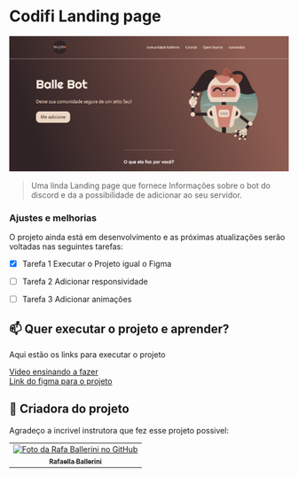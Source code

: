 # Codifi Landing page

<img src="image_2022-01-23_191506.png" alt="exemplo imagem">

> Uma linda Landing page que fornece Informações sobre o bot do discord e da a possibilidade de adicionar ao seu servidor.

### Ajustes e melhorias

O projeto ainda está em desenvolvimento e as próximas atualizações serão voltadas nas seguintes tarefas:

- [x] Tarefa 1      Executar o Projeto igual o Figma
- [ ] Tarefa 2      Adicionar responsividade
- [ ] Tarefa 3      Adicionar animações


## 📫 Quer executar o projeto e aprender?
Aqui estão os links para executar o projeto

<a href="https://www.youtube.com/watch?v=llF6vD-RljE&t=3409s">Video ensinando a fazer<a/>
<br>
<a href="https://www.figma.com/file/myqP66iQwzjwjrIAJyyrip/BalleBot?node-id=0%3A1">Link do figma para o projeto<a/>


## 🤝 Criadora do projeto

Agradeço a incrivel instrutora que fez esse projeto possivel:

<table>
  <tr>
    <td align="center">
      <a href="https://github.com/rafaballerini">
        <img src="https://avatars.githubusercontent.com/u/54322854" width="100px;" alt="Foto da Rafa Ballerini no GitHub"/><br>
        <sub>
          <b>Rafaella Ballerini</b>
        </sub>
      </a>
    </td>
  </tr>
</table>

